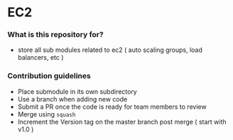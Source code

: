 # EC2 #


### What is this repository for? ###

* store all sub modules related to ec2 ( auto scaling groups, load balancers, etc ) 


### Contribution guidelines ###

* Place submodule in its own subdirectory 
* Use a branch when adding new code 
* Submit a PR once the code is ready for team members to review 
* Merge using `squash` 
* Increment the Version tag on the master branch post merge ( start with v1.0 )

